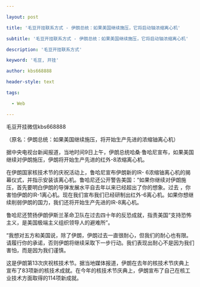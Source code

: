 ---
layout: post
title: '毛豆开挂联系方式 - 伊朗总统：如果美国继续施压，它将启动铀浓缩离心机'
subtitle: '毛豆开挂联系方式 - 伊朗总统：如果美国继续施压，它将启动铀浓缩离心机'
description: '毛豆开挂联系方式'
keyword: '毛豆, 开挂'
author: kbs668888
header-style: text
tags:
  - Web
---
毛豆开挂微信kbs668888

（原名：伊朗总统：如果美国继续施压，将开始生产先进的浓缩铀离心机）

据中央电视台新闻报道，当地时间9日上午，伊朗总统哈桑·鲁哈尼宣布，如果美国继续对伊朗施压，伊朗将开始生产先进的红外-8浓缩离心机。

在伊朗国家核技术节的庆祝活动上，鲁哈尼宣布伊朗新的IR-
6浓缩铀离心机的揭幕仪式，并指示安装该离心机。鲁哈尼还公开警告美国：“如果你继续对伊朗施压，首先要明白伊朗的导弹发展水平自去年以来已经超出了你的想象。过去
，你害怕伊朗的IR-1离心机。现在我们宣布我们已经研制出红外-6离心机。如果你想继续削弱伊朗的国力，我们还将开始生产先进的IR-8离心机。

鲁哈尼还赞扬伊朗伊斯兰革命卫队在过去四十年的反恐成就，指责美国“支持恐怖主义，是美国极端主义组织领导人的避难所”。

“我想对五方和美国说，除了伊朗，伊朗过去一直很耐心，但我们的耐心也有限。请履行你的承诺，否则伊朗将继续采取下一步行动。我们表现出耐心不是因为我们害怕，而是因为我们谨慎。

这是伊朗第13次庆祝核技术节。据当地媒体报道，伊朗在去年的核技术节庆典上宣布了83项新的核技术成就。在今年的核技术节庆典上，伊朗宣布了自己在核工业技术方面取得的114项新成就。

